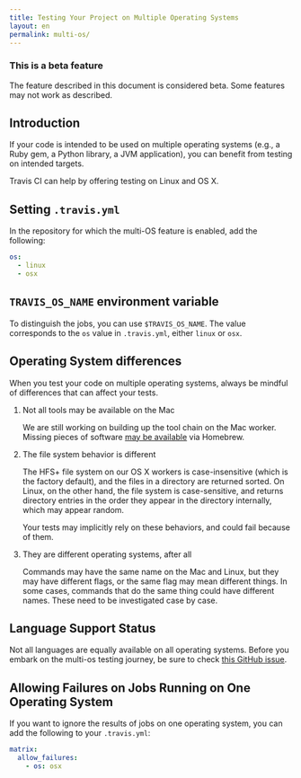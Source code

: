 ```yaml
---
title: Testing Your Project on Multiple Operating Systems
layout: en
permalink: multi-os/
---
```


### This is a beta feature
The feature described in this document is considered beta.
Some features may not work as described.

## Introduction
If your code is intended to be used on multiple operating systems
(e.g., a Ruby gem, a Python library, a JVM application),
you can benefit from testing on intended targets.

Travis CI can help by offering testing on Linux and OS X.

## Setting `.travis.yml`
In the repository for which the multi-OS feature is enabled,
add the following:

```yaml
os:
  - linux
  - osx
```

## `TRAVIS_OS_NAME` environment variable
To distinguish the jobs, you can use `$TRAVIS_OS_NAME`.
The value corresponds to the `os` value in `.travis.yml`,
either `linux` or `osx`.

## Operating System differences
When you test your code on multiple operating systems, always be mindful of differences
that can affect your tests.

1. Not all tools may be available on the Mac

	We are still working on building up the tool chain on the Mac worker.
	Missing pieces of software [may be available](http://braumeister.org/) via Homebrew.

1. The file system behavior is different

	The HFS+ file system on our OS X workers is case-insensitive (which is the factory default),
	and the files in a directory are returned sorted.
	On Linux, on the other hand, the file system is case-sensitive, and returns directory entries in
	the order they appear in the directory internally, which may appear random.

	Your tests may implicitly rely on these behaviors, and could fail because of them.

1. They are different operating systems, after all

	Commands may have the same name on the Mac and Linux, but they may have different flags,
	or the same flag may mean different things.
	In some cases, commands that do the same thing could have different names.
	These need to be investigated case by case.

## Language Support Status
Not all languages are equally available on all operating systems.
Before you embark on the multi-os testing journey, be sure to check
[this GitHub issue](https://github.com/travis-ci/travis-ci/issues/2320).

## Allowing Failures on Jobs Running on One Operating System
If you want to ignore the results of jobs on one operating system, you can add the following
to your `.travis.yml`:

```yaml
matrix:
  allow_failures:
    - os: osx
```
